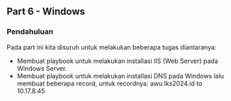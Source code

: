 ## Part 6 - Windows
### Pendahuluan
Pada part ini kita disuruh untuk melakukan beberapa tugas diantaranya:
- Membuat playbook untuk melakukan installasi IIS (Web Server) pada Windows Server.
- Membuat playbook untuk melakukan installasi DNS pada Windows lalu membuat beberapa record, untuk recordnya:
  awu.lks2024.id to 10.17.8.45

